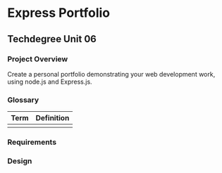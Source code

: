 # Express Portfolio

## Techdegree Unit 06

### Project Overview

Create a personal portfolio demonstrating your web development work, using node.js and Express.js.

### Glossary

| Term | Definition |
| ---- | ---------- |
|      |            |

### Requirements

### Design
